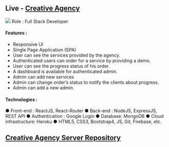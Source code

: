 ## Live - [Creative Agency](https://creative-agency-bd3fb.web.app/)
<img src="https://i.ibb.co/dcQtxjk/creative-Agency.png">
Role : Full Stack Developer

#### Features :
- Responsive UI
- Single Page Application (SPA)
- User can see the services provided by the agency.
- Authenticated users can order for a service by providing a demo.
- User can see the progress status of his order.
- A dashboard is available for authenticated admin.
- Admin can add new services
- Admin can change order’s status to notify the clients about progress.
- Admin can add a new admin.

#### Technologies :
● Front-end :​ ReactJS, React-Router
● Back-end :​ NodeJS, ExpressJS, REST API
● Authentication : Google Login
● Database​: MongoDB
● Cloud infrastructure: Heroku
● HTML5, CSS3, Bootstrap4, JS, Git, Firebase, etc.

## [Creative Agency Server Repository](https://github.com/engineer-aslam-hossain/creative-agency-server)
